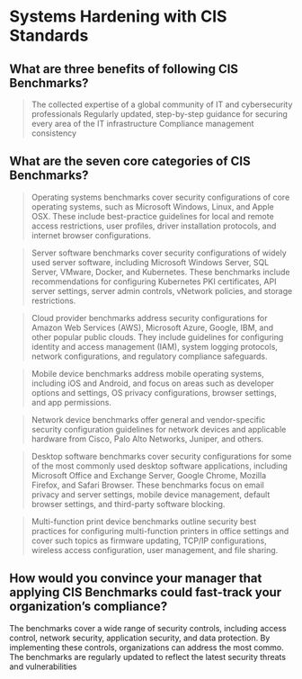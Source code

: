 # Systems Hardening with CIS Standards

## What are three benefits of following CIS Benchmarks?
> The collected expertise of a global community of IT and cybersecurity professionals
> Regularly updated, step-by-step guidance for securing every area of the IT infrastructure
> Compliance management consistency

## What are the seven core categories of CIS Benchmarks?
> Operating systems benchmarks cover security configurations of core operating systems, such as Microsoft Windows, Linux, and Apple OSX. These include best-practice guidelines for local and remote access restrictions, user profiles, driver installation protocols, and internet browser configurations.

> Server software benchmarks cover security configurations of widely used server software, including Microsoft Windows Server, SQL Server, VMware, Docker, and Kubernetes. These benchmarks include recommendations for configuring Kubernetes PKI certificates, API server settings, server admin controls, vNetwork policies, and storage restrictions.

> Cloud provider benchmarks address security configurations for Amazon Web Services (AWS), Microsoft Azure, Google, IBM, and other popular public clouds. They include guidelines for configuring identity and access management (IAM), system logging protocols, network configurations, and regulatory compliance safeguards.

> Mobile device benchmarks address mobile operating systems, including iOS and Android, and focus on areas such as developer options and settings, OS privacy configurations, browser settings, and app permissions.

> Network device benchmarks offer general and vendor-specific security configuration guidelines for network devices and applicable hardware from Cisco, Palo Alto Networks, Juniper, and others.

> Desktop software benchmarks cover security configurations for some of the most commonly used desktop software applications, including Microsoft Office and Exchange Server, Google Chrome, Mozilla Firefox, and Safari Browser. These benchmarks focus on email privacy and server settings, mobile device management, default browser settings, and third-party software blocking.

> Multi-function print device benchmarks outline security best practices for configuring multi-function printers in office settings and cover such topics as firmware updating, TCP/IP configurations, wireless access configuration, user management, and file sharing.

## How would you convince your manager that applying CIS Benchmarks could fast-track your organization’s compliance?
The benchmarks cover a wide range of security controls, including access control, network security, application security, and data protection. By implementing these controls, organizations can address the most commo.  The benchmarks are regularly updated to reflect the latest security threats and vulnerabilities